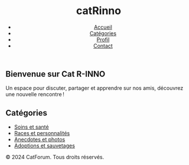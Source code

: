 <!DOCTYPE html>
<html lang="fr">
<head>
    <meta charset="UTF-8">
    <meta name="viewport" content="width=device-width, initial-scale=1.0">
    <title>Cat Rinno</title>
    <link rel="stylesheet" href="style.css">
</head>
<body>
    <header>
        <h1> catRinno</h1>
        <nav>
            <ul>
                <li><a href="#home">Accueil</a></li>
                <li><a href="#categories">Catégories</a></li>
                <li><a href="#profile">Profil</a></li>
                <li><a href="#contact">Contact</a></li>
            </ul>
        </nav>
    </header>
    <section id="home">
        <h2>Bienvenue sur Cat R-INNO</h2>
        <p>Un espace pour discuter, partager et apprendre sur nos amis, découvrez une nouvelle rencontre !</p>
    </section>
    <section id="categories">
        <h2>Catégories</h2>
        <ul>
            <li><a href="#">Soins et santé</a></li>
            <li><a href="#">Races et personnalités</a></li>
            <li><a href="#">Anecdotes et photos</a></li>
            <li><a href="#">Adoptions et sauvetages</a></li>
        </ul>
    </section>
    <footer>
        <p>&copy; 2024 CatForum. Tous droits réservés.</p>
    </footer>
</body>
</html>
